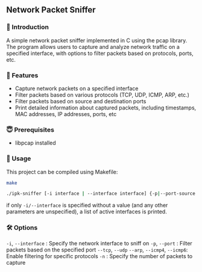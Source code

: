 ## Network Packet Sniffer
### 🎪 Introduction
A simple network packet sniffer implemented in C using the pcap library. The program allows users to capture and analyze network traffic on a specified interface, with options to filter packets based on protocols, ports, etc.

### 🥵 Features
- Capture network packets on a specified interface
- Filter packets based on various protocols (TCP, UDP, ICMP, ARP, etc.)
- Filter packets based on source and destination ports
- Print detailed information about captured packets, including timestamps, MAC addresses, IP addresses, ports, etc

### 😇 Prerequisites
- libpcap installed

### 🤹 Usage
This project can be compiled using Makefile:
```bash
make
```
```bash
./ipk-sniffer [-i interface | --interface interface] {-p|--port-source|--port-destination port [--tcp|-t] [--udp|-u]} [--arp] [--icmp4] [--icmp6] [--igmp] [--mld] {-n num}
```
if only `-i/--interface` is specified without a value (and any other parameters are unspecified), a list of active interfaces is printed.

### 🛠️ Options 
`-i`, `--interface` <interface>: Specify the network interface to sniff on
`-p`, `--port` <port>: Filter packets based on the specified port
`--tcp`, `--udp` `--arp`, `--icmp4`, `--icmp6`: Enable filtering for specific protocols
`-n` <number>: Specify the number of packets to capture